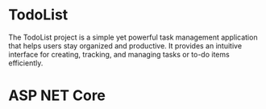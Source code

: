 # TodoList
The TodoList project is a simple yet powerful task management application that helps users stay organized and productive. It provides an intuitive interface for creating, tracking, and managing tasks or to-do items efficiently.
# ASP NET Core 
